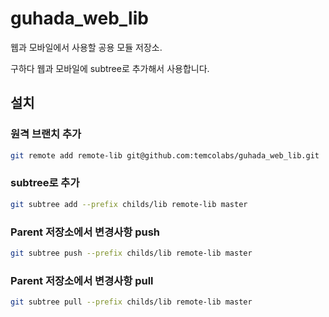 # guhada_web_lib

웹과 모바일에서 사용할 공용 모듈 저장소.

구하다 웹과 모바일에 subtree로 추가해서 사용합니다.


## 설치

### 원격 브랜치 추가

```bash
git remote add remote-lib git@github.com:temcolabs/guhada_web_lib.git
```

### subtree로 추가

```bash
git subtree add --prefix childs/lib remote-lib master
```

### Parent 저장소에서 변경사항 push

```bash
git subtree push --prefix childs/lib remote-lib master
```


### Parent 저장소에서 변경사항 pull

```bash
git subtree pull --prefix childs/lib remote-lib master
```
